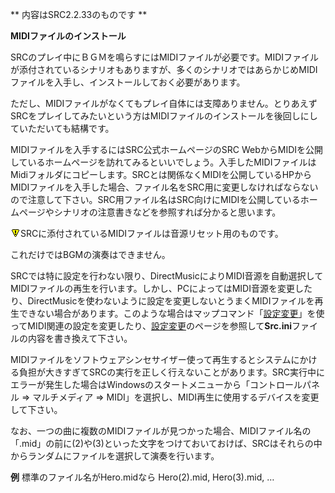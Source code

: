 ** 内容はSRC2.2.33のものです **

**MIDIファイルのインストール**

SRCのプレイ中にＢＧＭを鳴らすにはMIDIファイルが必要です。MIDIファイルが添付されているシナリオもありますが、多くのシナリオではあらかじめMIDIファイルを入手し、インストールしておく必要があります。

ただし、MIDIファイルがなくてもプレイ自体には支障ありません。とりあえずSRCをプレイしてみたいという方はMIDIファイルのインストールを後回しにしていただいても結構です。

MIDIファイルを入手するにはSRC公式ホームページのSRC WebからMIDIを公開しているホームページを訪れてみるといいでしょう。入手したMIDIファイルはMidiフォルダにコピーします。SRCとは関係なくMIDIを公開しているHPからMIDIファイルを入手した場合、ファイル名をSRC用に変更しなければならないので注意して下さい。SRC用ファイル名はSRC向けにMIDIを公開しているホームページやシナリオの注意書きなどを参照すれば分かると思います。

![](./images/bm0.gif)SRCに添付されているMIDIファイルは音源リセット用のものです。

これだけではBGMの演奏はできません。

SRCでは特に設定を行わない限り、DirectMusicによりMIDI音源を自動選択してMIDIファイルの再生を行います。しかし、PCによってはMIDI音源を変更したり、DirectMusicを使わないように設定を変更しないとうまくMIDIファイルを再生できない場合があります。このような場合はマップコマンド「[設定変更](設定変更.md)」を使ってMIDI関連の設定を変更したり、[設定変更](設定変更.md)のページを参照して**Src.ini**ファイルの内容を書き換えて下さい。

MIDIファイルをソフトウェアシンセサイザー使って再生するとシステムにかける負担が大きすぎてSRCの実行を正しく行えないことがあります。SRC実行中にエラーが発生した場合はWindowsのスタートメニューから「コントロールパネル =&gt; マルチメディア =&gt; MIDI」を選択し、MIDI再生に使用するデバイスを変更して下さい。

なお、一つの曲に複数のMIDIファイルが見つかった場合、MIDIファイル名の「.mid」の前に(2)や(3)といった文字をつけておいておけば、SRCはそれらの中からランダムにファイルを選択して演奏を行います。

**例** 標準のファイル名がHero.midなら Hero(2).mid, Hero(3).mid, …
